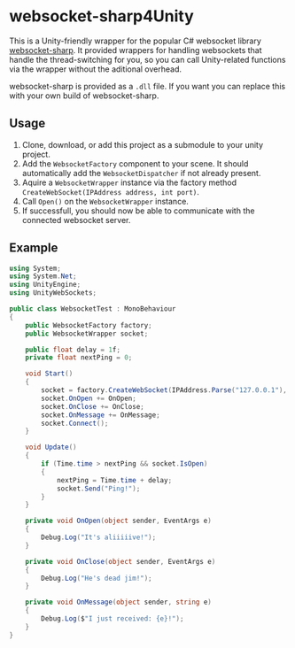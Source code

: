 # websocket-sharp4Unity
This is a Unity-friendly wrapper for the popular C# websocket library [websocket-sharp](https://github.com/sta/websocket-sharp). It provided wrappers for handling websockets that handle the thread-switching for you, so you can call Unity-related functions via the wrapper without the aditional overhead.

websocket-sharp is provided as a `.dll` file. If you want you can replace this with your own build of websocket-sharp.

## Usage
1. Clone, download, or add this project as a submodule to your unity project.
2. Add the `WebsocketFactory` component to your scene. It should automatically add the `WebsocketDispatcher` if not already present.
3. Aquire a `WebsocketWrapper` instance via the factory method `CreateWebSocket(IPAddress address, int port)`.
4. Call `Open()` on the `WebsocketWrapper` instance.
5. If successfull, you should now be able to communicate with the connected websocket server.

## Example
```cs
using System;
using System.Net;
using UnityEngine;
using UnityWebSockets;

public class WebsocketTest : MonoBehaviour
{
    public WebsocketFactory factory;
    public WebsocketWrapper socket;

    public float delay = 1f;
    private float nextPing = 0;

    void Start()
    {
        socket = factory.CreateWebSocket(IPAddress.Parse("127.0.0.1"), 4649);
        socket.OnOpen += OnOpen;
        socket.OnClose += OnClose;
        socket.OnMessage += OnMessage;
        socket.Connect();
    }

    void Update()
    {
        if (Time.time > nextPing && socket.IsOpen)
        {
            nextPing = Time.time + delay;
            socket.Send("Ping!");
        }
    }

    private void OnOpen(object sender, EventArgs e)
    {
        Debug.Log("It's aliiiiive!");
    }

    private void OnClose(object sender, EventArgs e)
    {
        Debug.Log("He's dead jim!");
    }

    private void OnMessage(object sender, string e)
    {
        Debug.Log($"I just received: {e}!");
    }
}
```
